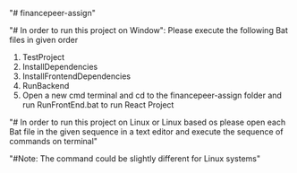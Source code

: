 "# financepeer-assign" 


"# In order to run this project on Window":
Please execute the following Bat files in given order
1. TestProject
2. InstallDependencies
3. InstallFrontendDependencies
4. RunBackend
5. Open a new cmd terminal and cd to the financepeer-assign folder and run RunFrontEnd.bat to run React Project

"# In order to run this project on Linux or Linux based os please open each Bat file in the given sequence in a text editor and execute the sequence of commands on terminal"

"#Note: The command could be slightly different for Linux systems"

